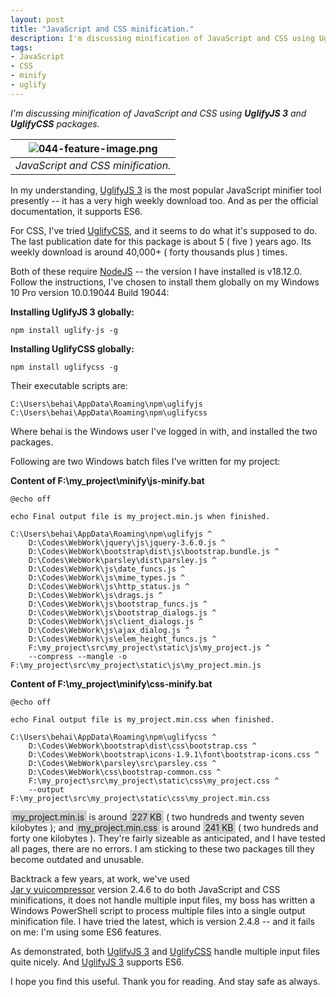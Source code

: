 ```yaml
---
layout: post
title: "JavaScript and CSS minification."
description: I'm discussing minification of JavaScript and CSS using UglifyJS 3 and UglifyCSS packages.
tags:
- JavaScript
- CSS
- minify
- uglify
---
```


<em>I'm discussing minification of JavaScript and CSS using <strong>UglifyJS 3</strong> and <strong>UglifyCSS</strong> packages.</em>

| ![044-feature-image.png](https://behainguyen.files.wordpress.com/2022/11/044-feature-image.png) |
|:--:|
| *JavaScript and CSS minification.* |

In my understanding, 
<a href="https://www.npmjs.com/package/uglify-js" title="UglifyJS 3" target="_blank">UglifyJS 3</a>
is the most popular JavaScript minifier tool presently -- it has a very high weekly download too.
And as per the official documentation, it supports ES6.

For CSS, I've tried 
<a href="https://www.npmjs.com/package/uglifycss" title="UglifyCSS" target="_blank">UglifyCSS</a>,
and it seems to do what it's supposed to do. The last publication date for this package is about
5 ( five ) years ago. Its weekly download is around 40,000+ ( forty thousands plus )
times.

Both of these require 
<a href="https://nodejs.org/en/" title="NodeJS" target="_blank">NodeJS</a> 
-- the version I have installed is 
<span class="keyword">
v18.12.0</span>. Follow the instructions, I've chosen to install them 
globally on my 
<span class="keyword">
Windows 10 Pro version 10.0.19044 Build 19044</span>:

<strong>Installing UglifyJS 3 globally:</strong>

```
npm install uglify-js -g
```

<strong>Installing UglifyCSS globally:</strong>

```
npm install uglifycss -g
```

Their executable scripts are:

```
C:\Users\behai\AppData\Roaming\npm\uglifyjs
C:\Users\behai\AppData\Roaming\npm\uglifycss
```

Where 
<span class="keyword">
behai</span> is the Windows user I've logged in with, and installed the two packages.

Following are two Windows batch files I've written for my project:

<strong>Content of F:\my_project\minify\js-minify.bat</strong>

```
@echo off

echo Final output file is my_project.min.js when finished.

C:\Users\behai\AppData\Roaming\npm\uglifyjs ^
    D:\Codes\WebWork\jquery\js\jquery-3.6.0.js ^
    D:\Codes\WebWork\bootstrap\dist\js\bootstrap.bundle.js ^
    D:\Codes\WebWork\parsley\dist\parsley.js ^
    D:\Codes\WebWork\js\date_funcs.js ^
    D:\Codes\WebWork\js\mime_types.js ^
    D:\Codes\WebWork\js\http_status.js ^
    D:\Codes\WebWork\js\drags.js ^
    D:\Codes\WebWork\js\bootstrap_funcs.js ^
    D:\Codes\WebWork\js\bootstrap_dialogs.js ^
    D:\Codes\WebWork\js\client_dialogs.js ^
    D:\Codes\WebWork\js\ajax_dialog.js ^
    D:\Codes\WebWork\js\elem_height_funcs.js ^
    F:\my_project\src\my_project\static\js\my_project.js ^
    --compress --mangle -o F:\my_project\src\my_project\static\js\my_project.min.js
```

<strong>Content of F:\my_project\minify\css-minify.bat</strong>

```
@echo off

echo Final output file is my_project.min.css when finished.

C:\Users\behai\AppData\Roaming\npm\uglifycss ^
    D:\Codes\WebWork\bootstrap\dist\css\bootstrap.css ^
    D:\Codes\WebWork\bootstrap\icons-1.9.1\font\bootstrap-icons.css ^
    D:\Codes\WebWork\parsley\src\parsley.css ^
    D:\Codes\WebWork\css\bootstrap-common.css ^
    F:\my_project\src\my_project\static\css\my_project.css ^
    --output F:\my_project\src\my_project\static\css\my_project.min.css
```

<span style="background-color:#d1d1d1;padding-top:0.125em;padding-right:0.25em;padding-bottom:0.125em;padding-left:0.25em;">
my_project.min.js</span> is around 
<span style="background-color:#d1d1d1;padding-top:0.125em;padding-right:0.25em;padding-bottom:0.125em;padding-left:0.25em;">
227 KB</span> ( two hundreds and twenty seven kilobytes ); and 
<span style="background-color:#d1d1d1;padding-top:0.125em;padding-right:0.25em;padding-bottom:0.125em;padding-left:0.25em;">
my_project.min.css</span> is around 
<span style="background-color:#d1d1d1;padding-top:0.125em;padding-right:0.25em;padding-bottom:0.125em;padding-left:0.25em;">
241 KB</span> ( two hundreds and forty one kilobytes ). They're fairly sizeable 
as anticipated, and I have tested all pages, there are no errors. I am sticking to these
two packages till they become outdated and unusable.

Backtrack a few years, at work, we've used  
<a href="http://www.java2s.com/example/jar/y/yuicompressor-index.html" title="Jar y yuicompressor" target="_blank">Jar y yuicompressor</a>
<span class="keyword">
version 2.4.6</span> to do both JavaScript and CSS minifications, it does not 
handle multiple input files, my boss has written a Windows PowerShell script
to process multiple files into a single output minification file.
I have tried the latest, which is 
<span class="keyword">
version 2.4.8</span> -- and it fails on me: I'm using some ES6 features.

As demonstrated, both 
<a href="https://www.npmjs.com/package/uglify-js" title="UglifyJS 3" target="_blank">UglifyJS 3</a>
and 
<a href="https://www.npmjs.com/package/uglifycss" title="UglifyCSS" target="_blank">UglifyCSS</a>
handle multiple input files quite nicely. And 
<a href="https://www.npmjs.com/package/uglify-js" title="UglifyJS 3" target="_blank">UglifyJS 3</a>
supports ES6.

I hope you find this useful. Thank you for reading. And stay safe as always.
